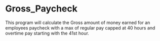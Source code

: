 # Gross_Paycheck
This program will calculate the Gross amount of money earned for an employees paycheck with a max of regular pay capped at 40 hours and overtime pay starting with the 41st hour.
